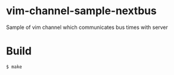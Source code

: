 # vim-channel-sample-nextbus

Sample of vim channel which communicates bus times with server

# Build

```
$ make
```
